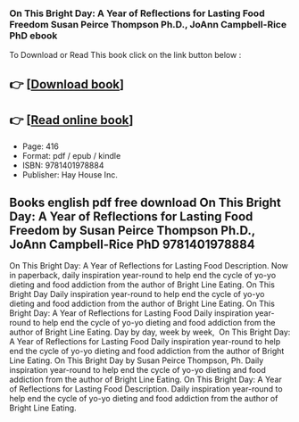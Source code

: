 ### On This Bright Day: A Year of Reflections for Lasting Food Freedom Susan Peirce Thompson Ph.D., JoAnn Campbell-Rice PhD ebook

To Download or Read This book click on the link button below :

## 👉  [**[Download book](http://get-pdfs.com/download.php?group=book&from=github.com&id=719525&lnk=1065 "Download book")**]

## 👉  [**[Read online book](http://get-pdfs.com/download.php?group=book&from=github.com&id=719525&lnk=1065 "Read online book")**]


* Page: 416
* Format: pdf / epub / kindle
* ISBN: 9781401978884
* Publisher: Hay House Inc.



## Books english pdf free download On This Bright Day: A Year of Reflections for Lasting Food Freedom by Susan Peirce Thompson Ph.D., JoAnn Campbell-Rice PhD 9781401978884



 On This Bright Day: A Year of Reflections for Lasting Food Description. Now in paperback, daily inspiration year-round to help end the cycle of yo-yo dieting and food addiction from the author of Bright Line Eating.
 On This Bright Day Daily inspiration year-round to help end the cycle of yo-yo dieting and food addiction from the author of Bright Line Eating.
 On This Bright Day: A Year of Reflections for Lasting Food Daily inspiration year-round to help end the cycle of yo-yo dieting and food addiction from the author of Bright Line Eating. Day by day, week by week, 
 On This Bright Day: A Year of Reflections for Lasting Food Daily inspiration year-round to help end the cycle of yo-yo dieting and food addiction from the author of Bright Line Eating.
 On This Bright Day by Susan Peirce Thompson, Ph. Daily inspiration year-round to help end the cycle of yo-yo dieting and food addiction from the author of Bright Line Eating.
 On This Bright Day: A Year of Reflections for Lasting Food Description. Daily inspiration year-round to help end the cycle of yo-yo dieting and food addiction from the author of Bright Line Eating.





